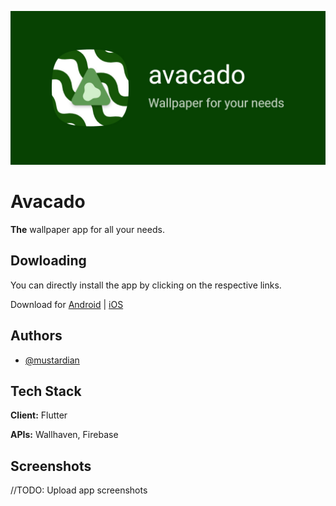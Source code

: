 
![Logo](./pictures/icons/banner.jpeg)
# Avacado

**The** wallpaper app for all your needs.


## Dowloading

You can directly install the app by clicking on the respective links.

Download for [Android](https://github.com/mustardian/avacado/releases/tag/Android) | [iOS]()

## Authors

- [@mustardian](https://www.github.com/mustardian)


## Tech Stack

**Client:** Flutter

**APIs:** Wallhaven, Firebase


## Screenshots

//TODO: Upload app screenshots

